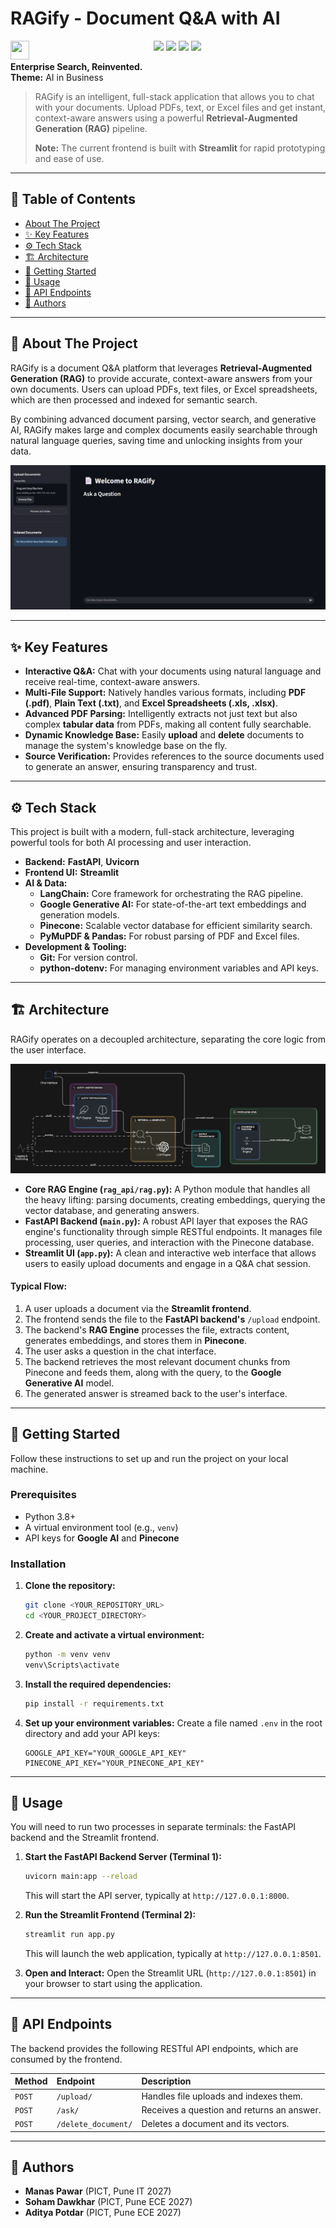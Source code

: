 # RAGify - Document Q&A with AI
<img src="static/small.png" width="30" height="30" align="left">
<!-- Tech Stack Badges -->
<p align="center">
  <img src="https://img.shields.io/badge/Python-3.10%2B-blue?logo=python&logoColor=white" />
  <img src="https://img.shields.io/badge/FastAPI-async-green?logo=fastapi" />
  <img src="https://img.shields.io/badge/Google%20Gemini-LLM-gold?logo=google" />
  <img src="https://img.shields.io/badge/Pinecone-VectorDB-blue?logo=pinecone" />
  
</p>

**Enterprise Search, Reinvented.**  
**Theme:** AI in Business


> RAGify is an intelligent, full-stack application that allows you to chat with your documents. Upload PDFs, text, or Excel files and get instant, context-aware answers using a powerful **Retrieval-Augmented Generation (RAG)** pipeline.
>
> **Note:** The current frontend is built with **Streamlit** for rapid prototyping and ease of use.

---

## 📖 Table of Contents

- [About The Project](#-about-the-project)
- [✨ Key Features](#-key-features)
- [⚙️ Tech Stack](#️-tech-stack)
- [🏗️ Architecture](#️-architecture)
- [🚀 Getting Started](#-getting-started)
- [🔧 Usage](#-usage)
- [🔌 API Endpoints](#-api-endpoints)
- [👥 Authors](#-authors)

---

## 📖 About The Project

RAGify is a document Q&A platform that leverages **Retrieval-Augmented Generation (RAG)** to provide accurate, context-aware answers from your own documents. Users can upload PDFs, text files, or Excel spreadsheets, which are then processed and indexed for semantic search.

By combining advanced document parsing, vector search, and generative AI, RAGify makes large and complex documents easily searchable through natural language queries, saving time and unlocking insights from your data.

![Application Screenshot](static/screenshot.png)

---

## ✨ Key Features

-   **Interactive Q&A:** Chat with your documents using natural language and receive real-time, context-aware answers.
-   **Multi-File Support:** Natively handles various formats, including **PDF (.pdf)**, **Plain Text (.txt)**, and **Excel Spreadsheets (.xls, .xlsx)**.
-   **Advanced PDF Parsing:** Intelligently extracts not just text but also complex **tabular data** from PDFs, making all content fully searchable.
-   **Dynamic Knowledge Base:** Easily **upload** and **delete** documents to manage the system's knowledge base on the fly.
-   **Source Verification:** Provides references to the source documents used to generate an answer, ensuring transparency and trust.

---

## ⚙️ Tech Stack

This project is built with a modern, full-stack architecture, leveraging powerful tools for both AI processing and user interaction.

-   **Backend:** **FastAPI**, **Uvicorn**
-   **Frontend UI:** **Streamlit**
-   **AI & Data:**
    -   **LangChain:** Core framework for orchestrating the RAG pipeline.
    -   **Google Generative AI:** For state-of-the-art text embeddings and generation models.
    -   **Pinecone:** Scalable vector database for efficient similarity search.
    -   **PyMuPDF & Pandas:** For robust parsing of PDF and Excel files.
-   **Development & Tooling:**
    -   **Git:** For version control.
    -   **python-dotenv:** For managing environment variables and API keys.

---

## 🏗️ Architecture

RAGify operates on a decoupled architecture, separating the core logic from the user interface.

![Architecture Diagram](static/architecture.png)

-   **Core RAG Engine (`rag_api/rag.py`):** A Python module that handles all the heavy lifting: parsing documents, creating embeddings, querying the vector database, and generating answers.
-   **FastAPI Backend (`main.py`):** A robust API layer that exposes the RAG engine's functionality through simple RESTful endpoints. It manages file processing, user queries, and interaction with the Pinecone database.
-   **Streamlit UI (`app.py`):** A clean and interactive web interface that allows users to easily upload documents and engage in a Q&A chat session.

#### **Typical Flow:**

1.  A user uploads a document via the **Streamlit frontend**.
2.  The frontend sends the file to the **FastAPI backend's** `/upload` endpoint.
3.  The backend's **RAG Engine** processes the file, extracts content, generates embeddings, and stores them in **Pinecone**.
4.  The user asks a question in the chat interface.
5.  The backend retrieves the most relevant document chunks from Pinecone and feeds them, along with the query, to the **Google Generative AI** model.
6.  The generated answer is streamed back to the user's interface.

---

## 🚀 Getting Started

Follow these instructions to set up and run the project on your local machine.

### Prerequisites

-   Python 3.8+
-   A virtual environment tool (e.g., `venv`)
-   API keys for **Google AI** and **Pinecone**

### Installation

1.  **Clone the repository:**
    ```sh
    git clone <YOUR_REPOSITORY_URL>
    cd <YOUR_PROJECT_DIRECTORY>
    ```

2.  **Create and activate a virtual environment:**
    ```sh
    python -m venv venv
    venv\Scripts\activate   
    ```

3.  **Install the required dependencies:**
    ```sh
    pip install -r requirements.txt
    ```

4.  **Set up your environment variables:**
    Create a file named `.env` in the root directory and add your API keys:
    ```env
    GOOGLE_API_KEY="YOUR_GOOGLE_API_KEY"
    PINECONE_API_KEY="YOUR_PINECONE_API_KEY"
    ```

---

## 🔧 Usage

You will need to run two processes in separate terminals: the FastAPI backend and the Streamlit frontend.

1.  **Start the FastAPI Backend Server (Terminal 1):**
    ```sh
    uvicorn main:app --reload
    ```
    This will start the API server, typically at `http://127.0.0.1:8000`.

2.  **Run the Streamlit Frontend (Terminal 2):**
    ```sh
    streamlit run app.py
    ```
    This will launch the web application, typically at `http://127.0.0.1:8501`.

3.  **Open and Interact:**
    Open the Streamlit URL (`http://127.0.0.1:8501`) in your browser to start using the application.

---

## 🔌 API Endpoints

The backend provides the following RESTful API endpoints, which are consumed by the frontend.

| Method | Endpoint          | Description                               |
| :----- | :---------------- | :---------------------------------------- |
| `POST` | `/upload/`        | Handles file uploads and indexes them.    |
| `POST` | `/ask/`           | Receives a question and returns an answer.|
| `POST` | `/delete_document/` | Deletes a document and its vectors.     |

---

## 👥 Authors
-   **Manas Pawar** (PICT, Pune IT 2027)
-   **Soham Dawkhar** (PICT, Pune ECE 2027)
-   **Aditya Potdar** (PICT, Pune ECE 2027)
